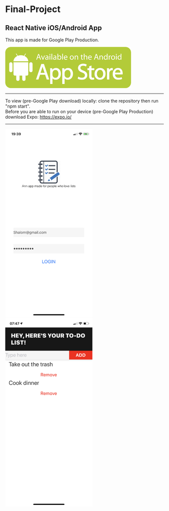 # Final-Project
React Native iOS/Android App
----------------------------------------------------------------------------------

This app is made for Google Play Production.

<img src="assets/android.png">

-----------------------------------------------------------------------------

To view (pre-Google Play download) locally: clone the repository then run "npm start".
<br>
Before you are able to run on your device (pre-Google Play Production) download Expo:
https://expo.io/

-----------------------------------------------------------------------------

<img src="assets/Login.PNG"  height="600"><img src="assets/Home.PNG" height="600">
